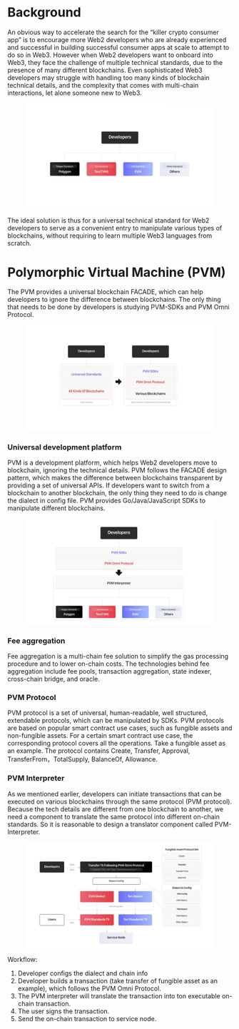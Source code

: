 # Background
An obvious way to accelerate the search for the “killer crypto consumer app” is to encourage more Web2 developers who are already experienced and successful in building successful consumer apps at scale to attempt to do so in Web3.
However when Web2 developers want to onboard into Web3, they face the challenge of multiple technical standards, due to the presence of many different blockchains. Even sophisticated Web3 developers may struggle with handling too many kinds of blockchain technical details, and the complexity that comes with multi-chain interactions, let alone someone new to Web3.
<figure><img src="../.gitbook/assets/pvm-1.png" alt=""><figcaption></figcaption></figure>

The ideal solution is thus for a universal technical standard for Web2 developers to serve as a convenient entry to manipulate various types of blockchains, without requiring to learn multiple Web3 languages from scratch.

# Polymorphic Virtual Machine (PVM)
The PVM provides a universal blockchain FACADE, which can help developers to ignore the difference between blockchains. The only thing that needs to be done by developers is studying PVM-SDKs and PVM Omni Protocol. 
<figure><img src="../.gitbook/assets/pvm-2.png" alt=""><figcaption></figcaption></figure>

### Universal development platform
PVM is a development platform, which helps Web2 developers move to blockchain, ignoring the technical details.
PVM follows the FACADE design pattern, which makes the difference between blockchains transparent by providing a set of universal APIs. If developers want to switch from a blockchain to another blockchain, the only thing they need to do is change the dialect in config file.
PVM provides Go/Java/JavaScript SDKs to manipulate different blockchains.
<figure><img src="../.gitbook/assets/pvm-3.png" alt=""><figcaption></figcaption></figure>

### Fee aggregation
Fee aggregation is a multi-chain fee solution to simplify the gas processing procedure and to lower on-chain costs. The technologies behind fee aggregation include fee pools, transaction aggregation, state indexer, cross-chain bridge, and oracle.

### PVM Protocol
PVM protocol is a set of universal, human-readable, well structured, extendable protocols, which can be manipulated by SDKs.
PVM protocols are based on popular smart contract use cases, such as fungible assets and non-fungible assets. For a certain smart contract use case, the corresponding protocol covers all the operations. Take a fungible asset as an example. The protocol contains Create, Transfer, Approval, TransferFrom，TotalSupply, BalanceOf, Allowance.

### PVM Interpreter
As we mentioned earlier, developers can initiate transactions that can be executed on various blockchains through the same protocol (PVM protocol). Because the tech details are different from one blockchain to another, we need a component to translate the same protocol into different on-chain standards.
So it is reasonable to design a translator component called PVM-Interpreter.
<figure><img src="../.gitbook/assets/pvm-4.png" alt=""><figcaption></figcaption></figure>

Workflow:
1. Developer configs the dialect and chain info
2. Developer builds a transaction (take transfer of fungible asset as an example), which follows the PVM Omni Protocol.
3. The PVM interpreter will translate the transaction into ton executable on-chain transaction.
4. The user signs the transaction.
5. Send the on-chain transaction to service node.
